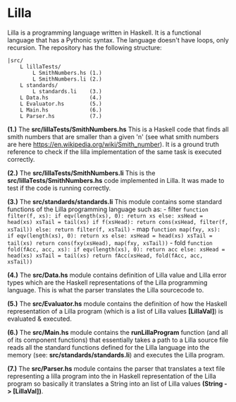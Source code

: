 # Lilla

Lilla is a programming language written in Haskell. 
It is a functional language that has a Pythonic syntax.
The language doesn't have loops, only recursion.
The repository has the following structure:

```
|src/
    L lillaTests/
        L SmithNumbers.hs (1.)
        L SmithNumbers.li (2.)
    L standards/
        L standards.li    (3.)
    L Data.hs             (4.)
    L Evaluator.hs        (5.)
    L Main.hs             (6.)
    L Parser.hs           (7.)
```

**(1.)** The **src/lillaTests/SmithNumbers.hs** This is a Haskell code
that finds all smith numbers that are smaller than a given 'n' (see what 
smith numbers are here https://en.wikipedia.org/wiki/Smith_number). It is a 
ground truth reference to check if the lilla implementation of the same
task is executed correctly.

**(2.)** The **src/lillaTests/SmithNumbers.li** This is the 
**src/lillaTests/SmithNumbers.hs** code implemented in Lilla. It was made to 
test if the code is running correctly.

**(3.)** The **src/standards/standards.li** This module contains 
some standard functions of the Lilla programming language such as:
    - filter
        ```
        function filter(f, xs):
            if eqv(length(xs), 0):
                return xs
            else:
                xsHead = head(xs)
                xsTail = tail(xs)
                if f(xsHead):
                    return cons(xsHead, filter(f, xsTail))
                else:
                    return filter(f, xsTail)
        ```
    - map
        ```
        function map(fxy, xs):
            if eqv(length(xs), 0):
                return xs
            else:
                xsHead = head(xs)
                xsTail = tail(xs)
                return cons(fxy(xsHead), map(fxy, xsTail))
        ```
    - fold
        ```
        function fold(fAcc, acc, xs):
            if eqv(length(xs), 0):
                return acc
            else:
                xsHead = head(xs)
                xsTail = tail(xs)
                return fAcc(xsHead, fold(fAcc, acc, xsTail))
        ```

**(4.)** The **src/Data.hs** module contains definition of Lilla value and Lilla 
error types which are the Haskell representations of the Lilla programming language.
This is what the parser translates the Lilla sourcecode to.

**(5.)** The **src/Evaluator.hs** module contains the definition of how the Haskell 
representation of a Lilla program (which is a list of Lilla values **[LillaVal]**) 
is evaluated & executed.

**(6.)** The **src/Main.hs** module contains the **runLillaProgram** function (and all
of its component functions) that essentially takes a path to a Lilla source file
reads all the standard functions defined for the Lilla language into the memory
(see: **src/standards/standards.li**) and executes the Lilla program.

**(7.)** The **src/Parser.hs** module contains the parser that translates a text file
representing a lilla program into the in Haskell representation of the Lilla program
so basically it translates a String into an list of Lilla values **(String -> [LillaVal])**.
